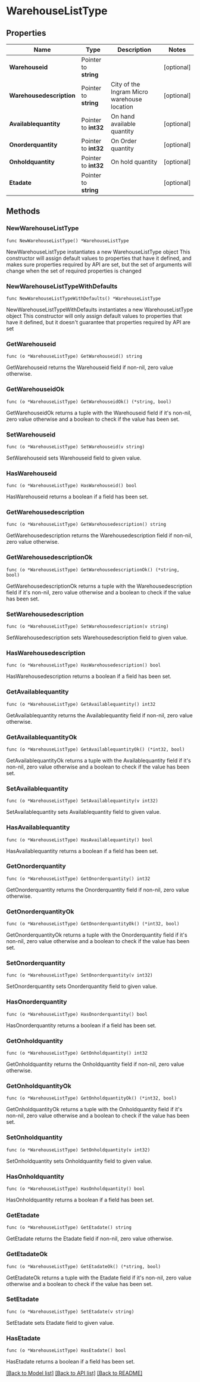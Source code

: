 # WarehouseListType

## Properties

Name | Type | Description | Notes
------------ | ------------- | ------------- | -------------
**Warehouseid** | Pointer to **string** |  | [optional] 
**Warehousedescription** | Pointer to **string** | City of the Ingram Micro warehouse location | [optional] 
**Availablequantity** | Pointer to **int32** | On hand available quantity | [optional] 
**Onorderquantity** | Pointer to **int32** | On Order quantity | [optional] 
**Onholdquantity** | Pointer to **int32** | On hold quantity | [optional] 
**Etadate** | Pointer to **string** |  | [optional] 

## Methods

### NewWarehouseListType

`func NewWarehouseListType() *WarehouseListType`

NewWarehouseListType instantiates a new WarehouseListType object
This constructor will assign default values to properties that have it defined,
and makes sure properties required by API are set, but the set of arguments
will change when the set of required properties is changed

### NewWarehouseListTypeWithDefaults

`func NewWarehouseListTypeWithDefaults() *WarehouseListType`

NewWarehouseListTypeWithDefaults instantiates a new WarehouseListType object
This constructor will only assign default values to properties that have it defined,
but it doesn't guarantee that properties required by API are set

### GetWarehouseid

`func (o *WarehouseListType) GetWarehouseid() string`

GetWarehouseid returns the Warehouseid field if non-nil, zero value otherwise.

### GetWarehouseidOk

`func (o *WarehouseListType) GetWarehouseidOk() (*string, bool)`

GetWarehouseidOk returns a tuple with the Warehouseid field if it's non-nil, zero value otherwise
and a boolean to check if the value has been set.

### SetWarehouseid

`func (o *WarehouseListType) SetWarehouseid(v string)`

SetWarehouseid sets Warehouseid field to given value.

### HasWarehouseid

`func (o *WarehouseListType) HasWarehouseid() bool`

HasWarehouseid returns a boolean if a field has been set.

### GetWarehousedescription

`func (o *WarehouseListType) GetWarehousedescription() string`

GetWarehousedescription returns the Warehousedescription field if non-nil, zero value otherwise.

### GetWarehousedescriptionOk

`func (o *WarehouseListType) GetWarehousedescriptionOk() (*string, bool)`

GetWarehousedescriptionOk returns a tuple with the Warehousedescription field if it's non-nil, zero value otherwise
and a boolean to check if the value has been set.

### SetWarehousedescription

`func (o *WarehouseListType) SetWarehousedescription(v string)`

SetWarehousedescription sets Warehousedescription field to given value.

### HasWarehousedescription

`func (o *WarehouseListType) HasWarehousedescription() bool`

HasWarehousedescription returns a boolean if a field has been set.

### GetAvailablequantity

`func (o *WarehouseListType) GetAvailablequantity() int32`

GetAvailablequantity returns the Availablequantity field if non-nil, zero value otherwise.

### GetAvailablequantityOk

`func (o *WarehouseListType) GetAvailablequantityOk() (*int32, bool)`

GetAvailablequantityOk returns a tuple with the Availablequantity field if it's non-nil, zero value otherwise
and a boolean to check if the value has been set.

### SetAvailablequantity

`func (o *WarehouseListType) SetAvailablequantity(v int32)`

SetAvailablequantity sets Availablequantity field to given value.

### HasAvailablequantity

`func (o *WarehouseListType) HasAvailablequantity() bool`

HasAvailablequantity returns a boolean if a field has been set.

### GetOnorderquantity

`func (o *WarehouseListType) GetOnorderquantity() int32`

GetOnorderquantity returns the Onorderquantity field if non-nil, zero value otherwise.

### GetOnorderquantityOk

`func (o *WarehouseListType) GetOnorderquantityOk() (*int32, bool)`

GetOnorderquantityOk returns a tuple with the Onorderquantity field if it's non-nil, zero value otherwise
and a boolean to check if the value has been set.

### SetOnorderquantity

`func (o *WarehouseListType) SetOnorderquantity(v int32)`

SetOnorderquantity sets Onorderquantity field to given value.

### HasOnorderquantity

`func (o *WarehouseListType) HasOnorderquantity() bool`

HasOnorderquantity returns a boolean if a field has been set.

### GetOnholdquantity

`func (o *WarehouseListType) GetOnholdquantity() int32`

GetOnholdquantity returns the Onholdquantity field if non-nil, zero value otherwise.

### GetOnholdquantityOk

`func (o *WarehouseListType) GetOnholdquantityOk() (*int32, bool)`

GetOnholdquantityOk returns a tuple with the Onholdquantity field if it's non-nil, zero value otherwise
and a boolean to check if the value has been set.

### SetOnholdquantity

`func (o *WarehouseListType) SetOnholdquantity(v int32)`

SetOnholdquantity sets Onholdquantity field to given value.

### HasOnholdquantity

`func (o *WarehouseListType) HasOnholdquantity() bool`

HasOnholdquantity returns a boolean if a field has been set.

### GetEtadate

`func (o *WarehouseListType) GetEtadate() string`

GetEtadate returns the Etadate field if non-nil, zero value otherwise.

### GetEtadateOk

`func (o *WarehouseListType) GetEtadateOk() (*string, bool)`

GetEtadateOk returns a tuple with the Etadate field if it's non-nil, zero value otherwise
and a boolean to check if the value has been set.

### SetEtadate

`func (o *WarehouseListType) SetEtadate(v string)`

SetEtadate sets Etadate field to given value.

### HasEtadate

`func (o *WarehouseListType) HasEtadate() bool`

HasEtadate returns a boolean if a field has been set.


[[Back to Model list]](../README.md#documentation-for-models) [[Back to API list]](../README.md#documentation-for-api-endpoints) [[Back to README]](../README.md)


